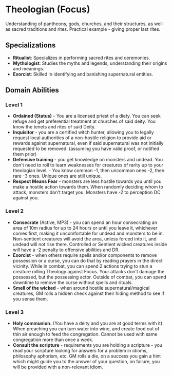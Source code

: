 # Theologian (Focus)

Understanding of pantheons, gods, churches, and their structures, as well as sacred traditions and rites. Practical example - giving proper last rites.

## Specializations

- **Ritualist**: Specializes in performing sacred rites and ceremonies.
- **Mythologist**: Studies the myths and legends, understanding their origins and meanings.
- **Exorcist**: Skilled in identifying and banishing supernatural entities.

## Domain Abilities

### Level 1

- **Ordained (Status)** - You are a licensed priest of a diety. You can seek refuge and get preferential treatment at churches of said deity. You know the tenets and rites of said Deity.
- **Inquisitor** - you are a certified witch hunter, allowing you to legally request local authorities of a non-hostile religion to provide aid or rewards against supernatural, even if said supernatural was not initially requested to be removed. (assuming you have valid proof, or notified them prior)
- **Defensive training** - you get knowledge on monsters and undead. You don't need to roll to learn weaknesses for creatures of rarity up to your theologian level. - You know common -1, then uncommon ones -2, then rare -3 ones. Unique ones are still unique.
- **Respect Means Fear** - monsters are less hostile towards you until you make a hostile action towards them. When randomly deciding whom to attack, monsters don't target you. Monsters have -2 to perception DC against you.

### Level 2

- **Consecrate** (Active, MP3) - you can spend an hour consecrating an area of 10m radius for up to 24 hours or until you leave it, whichever comes first, making it uncomfortable for undead and monsters to be in. Non-sentient creatures will avoid the area, unless forced into it, and undead will not rise there. Controlled or Sentient wicked creatures inside will have a -2 penalty to offensive abilities and DR.
- **Exorcist** - when others require spells and/or components to remove possession or a curse, you can do that by reading prayers in the direct vicinity. While in combat, you can spend 2 actions trying to stun a creature rolling Theology against Focus. Your attacks don't damage the possessed, but the possessing actor. Outside of combat, you can spend downtime to remove the curse without spells and rituals.
- **Smell of the wicked** - when around hostile supernatural/magical creatures, GM rolls a hidden check against their hiding method to see if you sense them.

### Level 3

- **Holy communion.** (You have a deity and you are at good terms with it) When preaching you can turn water into wine, and create food out of thin air enough to feed the congregation. Cannot be used with same congregation more than once a week.
- **Consult the scripture** - requirements you are holding a scripture - you read your scripture looking for answers for a problem in idioms, philosophy aphorism, etc. GM rolls a die, on a success you gain a hint which might guide you to the answer of your question, on failure, you will be provided with a non-relevant idiom.